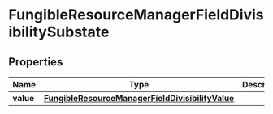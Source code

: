 

# FungibleResourceManagerFieldDivisibilitySubstate


## Properties

| Name | Type | Description | Notes |
|------------ | ------------- | ------------- | -------------|
|**value** | [**FungibleResourceManagerFieldDivisibilityValue**](FungibleResourceManagerFieldDivisibilityValue.md) |  |  |



